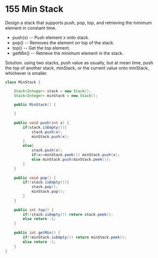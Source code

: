 # 155 Min Stack

Design a stack that supports push, pop, top, and retrieving the minimum element in constant time.

* push(x) -- Push element x onto stack.
* pop() -- Removes the element on top of the stack.
* top() -- Get the top element.
* getMin() -- Retrieve the minimum element in the stack.

Solution. using two stacks, push value as usually, but at mean time, push the top of another stack, minStack, or the current value onto minStack, whichever is smaller.


```java
class MinStack {

    Stack<Integer> stack = new Stack();
    Stack<Integer> minStack = new Stack();

    public MinStack() {
        
    }
    
    public void push(int x) {
        if(stack.isEmpty()){
            stack.push(x);
            minStack.push(x);
        }
        else{
            stack.push(x);
            if(x<=minStack.peek()) minStack.push(x);
            else minStack.push(minStack.peek());
        }
    }
    
    public void pop() {
        if(!stack.isEmpty()){
            stack.pop();
            minStack.pop();
        }
    }
    
    public int top() {
        if(!stack.isEmpty()) return stack.peek();
        else return -1;
    }
    
    public int getMin() {
        if(!minStack.isEmpty()) return minStack.peek();
        else return -1;
    }
}
```
